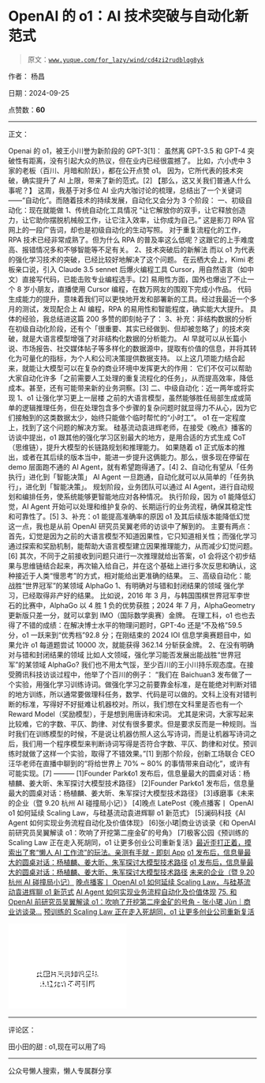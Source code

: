 # OpenAI 的 o1：AI 技术突破与自动化新范式

> 原文：[`www.yuque.com/for_lazy/wind/cd4zi2rudblqg8yk`](https://www.yuque.com/for_lazy/wind/cd4zi2rudblqg8yk)

作者： 杨昌

日期：2024-09-25

点赞数：**60**

* * *

正文：

Openai 的 o1，被王小川誉为新阶段的 GPT-3[1]： 虽然离 GPT-3.5 和 GPT-4 突破性有距离，没有引起大众的热议，但在业内已经很震撼了。
比如，六小虎中 3 家的老板（百川、月暗和阶跃），都在公开点赞 o1。 因为，它所代表的技术突破，确实提升了 AI 上限，带来了新的范式。[2]
【那么，这又关我们普通人什么事呢？】
这周，我基于对多位 AI 业内大咖讨论的梳理，总结出了一个关键词——“自动化”。而随着技术的持续发展，自动化又会分为 3 个阶段： 一、初级自动化：现在就能做
1、传统自动化工具情况 “让它解放你的双手，让它释放创造力，让它助你摆脱机械般工作，让它注入效率，让你成为自己。”
这是影刀 RPA 官网上的一段广告词，却也是初级自动化的生动写照。 对于重复流程化的工作，RPA 技术已经非常成熟了。但为什么 RPA
的普及率这么低呢？这跟它的上手难度高、报错情况多和不够智能等不足有关。 2、技术突破后的新解法
而以 o1 为代表的强化学习技术的突破，已经比较好地解决了这个问题。 在云栖大会上，Kimi 老板亲口说，引入 Claude 3.5
sennet 后爆火编程工具 Cursor，用自然语言（如中文）直接写代码，已能击败专业编程选手。[2]
易用性方面，国外也爆出了不止一个 8 岁小朋友，直播使用 Cursor 编程，在数万网友的围观下完成小作品。
代码生成能力的提升，意味着我们可以更快地开发和部署新的工具。经过我最近一个多月的测试，发现配合上 AI 编程，RPA 的易用性和智能程度，确实能大大提升。
具体的经验，我总结进这篇 200 多赞的即刻帖子了： 3、补充：非结构数据的分析
在初级自动化阶段，还有个「很重要、其实已经做到、但却被忽略了」的技术突破，就是大语言模型增强了对非结构化数据的分析能力。 AI
早就可以从长篇小说、市场报告、社交媒体帖子等多样化的数据源中，提取有价值的信息，并将其转化为可量化的指标，为个人和公司决策提供数据支持。
以上这几项能力结合起来，就能让大模型可以在复杂的商业环境中发挥更大的作用：
它们不仅可以帮助大家自动化许多「之前需要人工处理的重复流程化的任务」，从而提高效率，降低成本。甚至，还有可能带来新的业务洞察。[3]
二、中级自动化：近一两年或将实现 1、o1 让强化学习更上一层楼
之前的大语言模型，虽然能够胜任局部生成或简单的逻辑推理任务，但在处理包含多个步骤的复杂问题时就显得力不从心，因为它们接触到的这类数据太少，始终只能做个临时帮忙的“小时工”。
o1 在一定程度上，找到了这个问题的解决方案。 硅基流动袁进辉老师，在接受《晚点》播客的访谈中提出，o1 跟其他的强化学习区别最大的地方，是用合适的方式生成
CoT（思维链），提升大模型的长链路规划和推理能力。 如果随着 o1
正式版本的推出，或者在其后续的版本当中，能进一步提升这俩能力。那么，很多现在停留在 demo 层面跑不通的 AI Agent，就有希望跑得通了。[4]
2、自动化有望从「任务执行」进化到「智能决策」 AI Agent 一旦跑通，自动化就可以从简单的「任务执行」，进化到「智能决策」。
规划阶段，业务团队可以通过 AI Agent，进行自动规划和编排任务，使系统能够更智能地应对各种情况。 执行阶段，因为 o1 能降低幻觉，AI
Agent 开始可以处理和维护复杂的、长期运行的业务流程，确保其稳定性和可靠性了。[5] 3、补充：o1 能提高准确率的原因 o1
及其后续版本能降低幻觉这一点，我也是从前 OpenAI 研究员吴翼老师的访谈中了解到的。 主要有两点：
首先，幻觉是因为之前的大语言模型不知道因果性，它只知道相关性；而强化学习通过探索和奖励机制，能帮助大语言模型建立因果推理能力，从而减少幻觉问题。[6]
其次，不同于之前接收到问题只进行一次推理就给出答案，o1 会将这个初步结果与思维链结合起来，再次输入给自己，并在这个基础上进行多次反思和确认，这种接近于人类“慢思考”的方式，相对能给出更准确的结果。
三、高级自动化：能战胜“世界冠军”的某领域 AlphaGo 1、有明确对与错和封闭结果的领域 强化学习，已经取得非产好的结果。
比如说，2016 年 3 月，与韩国围棋世界冠军李世石的比赛中，AlphaGo 以 4 胜 1 负的优势获胜；2024 年 7 月，AlphaGeometry 更新版只差一分，就可以拿到
IMO（国际数学奥赛）金牌。
在理工科，o1 也也去得了不错的成绩：在解决博士水平的物理问题时，GPT-4o 还是“不及格”59.5 分，o1 一跃来到“优秀档”92.8 分；在刚结束的 2024
IOI 信息学奥赛题目中，如果允许 o1 每道题尝试 10000 次，就能获得 362.14 分斩获金牌。 2、在没有明确对与错和封闭结果的领域
比如人文领域，强化学习能否发展出能战胜“世界冠军”的某领域 AlphaGo?
我们也不用太气馁，至少百川的王小川持乐观态度。在接受腾讯科技访谈过程中，他举了个百川的例子： “我们在 Baichuan3
发布做了一个实验，用强化学习训练诗词。做强化学习之前要靠金标准，是在能绝对判断对错的地方训练，所以通常要做理科任务，数学、代码是可以做的。文科上没有对错判断的标准，写得好不好挺难让机器校对。所以，我们想在文科里是否也有一个 Reward
Model（奖励模型），于是想到用唐诗和宋词。
尤其是宋词，大家写起来比较难，它的字数、平仄、韵律、对仗有很多要求。但是要求反而是一种规则。当时我们在训练模型的时候，不是说让机器仿照人这么写诗词，而是让机器写诗词之后，我们用一个程序模型来判断诗词写得是否符合字数、平仄、韵律和对仗。预训练时就做了这样一个实验，取得了不错效果。”[1]
到那个阶段，创新工场联合 CEO 汪华老师在直播中聊到的“将给世界上 70% ~ 80% 的事情带来自动化”，或许有可能实现。[7] ———
[1]Founder Park《o1 发布后，信息量最大的圆桌对话：杨植麟、姜大昕、朱军探讨大模型技术路径》 [2]Founder
Park《o1 发布后，信息量最大的圆桌对话：杨植麟、姜大昕、朱军探讨大模型技术路径》 [3]琢磨事《未来的企业（暨 9.20 杭州 AI 碰撞局小记）》
[4]晚点 LatePost《晚点播客丨 OpenAI o1 如何延续 Scaling Law，与硅基流动袁进辉聊 o1 新范式》 [5]澜码科技《AI
Agent 如何实现业务流程自动化及价值体现》 [6]张小珺|商业访谈录《和 OpenAI 前研究员吴翼解读 o1：吹响了开挖第二座金矿的号角》
[7]极客公园《预训练的 Scaling Law 正在走入死胡同，o1
让更多创业公司重新复活》[最近歪打正着，摸索出了套“懒人 AI 工作流”的玩法。亲测有手就 - 即刻 App](https://m.okjike.com/originalPosts/66d656ffb00a43e910aadf02) [o1 发布后，信息量最大的圆桌对话：杨植麟、姜大昕、朱军探讨大模型技术路径](https://mp.weixin.qq.com/s/nqEe8rNnED3-EGZwowPJBg) [o1 发布后，信息量最大的圆桌对话：杨植麟、姜大昕、朱军探讨大模型技术路径](https://mp.weixin.qq.com/s/nqEe8rNnED3-EGZwowPJBg) [未来的企业（暨 9.20 杭州 AI 碰撞局小记）](https://mp.weixin.qq.com/s/KFiGZd_p6D4M9X7A-jQAPA) [晚点播客丨 OpenAI o1 如何延续
Scaling Law，与硅基流动袁进辉聊 o1 新范式](https://mp.weixin.qq.com/s/zHDgDFG85xu3kFcAwpJfwA) [AI Agent 如何实现业务流程自动化及价值体现](https://mp.weixin.qq.com/s/O7TbObciChzzGqWYrOAVRA) [75. 和 OpenAI 前研究员吴翼解读 o1：吹响了开挖第二座金矿的号角 - 张小珺 Jùn｜商业访谈录...](https://www.xiaoyuzhoufm.com/episode/66eaac153a5ff0a0ca3c9a93) [预训练的 Scaling
Law 正在走入死胡同，o1 让更多创业公司重新复活](https://mp.weixin.qq.com/s/olALbpciQ_omproZjLwnZw) 

![](img/e43107d1700f972a4b2aa74475bea831.png "None")

* * *

评论区：

田小田的甜 : o1,现在可以用了吗

* * *

公众号懒人搜索，懒人专属群分享
